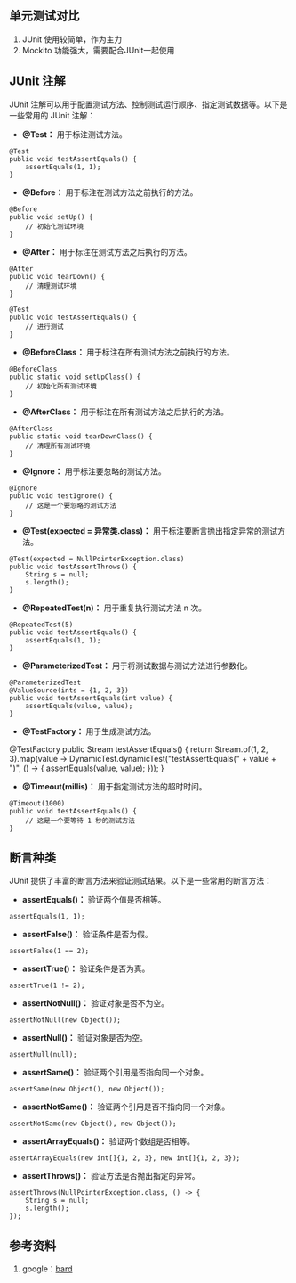 ## 单元测试对比
1. JUnit 使用较简单，作为主力
2. Mockito 功能强大，需要配合JUnit一起使用

## JUnit 注解
JUnit 注解可以用于配置测试方法、控制测试运行顺序、指定测试数据等。以下是一些常用的 JUnit 注解：

* **@Test：** 用于标注测试方法。

```
@Test
public void testAssertEquals() {
    assertEquals(1, 1);
}
```

* **@Before：** 用于标注在测试方法之前执行的方法。

```
@Before
public void setUp() {
    // 初始化测试环境
}
```

* **@After：** 用于标注在测试方法之后执行的方法。

```
@After
public void tearDown() {
    // 清理测试环境
}

@Test
public void testAssertEquals() {
    // 进行测试
}
```

* **@BeforeClass：** 用于标注在所有测试方法之前执行的方法。

```
@BeforeClass
public static void setUpClass() {
    // 初始化所有测试环境
}
```

* **@AfterClass：** 用于标注在所有测试方法之后执行的方法。

```
@AfterClass
public static void tearDownClass() {
    // 清理所有测试环境
}
```

* **@Ignore：** 用于标注要忽略的测试方法。

```
@Ignore
public void testIgnore() {
    // 这是一个要忽略的测试方法
}
```

* **@Test(expected = 异常类.class)：** 用于标注要断言抛出指定异常的测试方法。

```
@Test(expected = NullPointerException.class)
public void testAssertThrows() {
    String s = null;
    s.length();
}
```

* **@RepeatedTest(n)：** 用于重复执行测试方法 n 次。

```
@RepeatedTest(5)
public void testAssertEquals() {
    assertEquals(1, 1);
}
```

* **@ParameterizedTest：** 用于将测试数据与测试方法进行参数化。

```
@ParameterizedTest
@ValueSource(ints = {1, 2, 3})
public void testAssertEquals(int value) {
    assertEquals(value, value);
}
```

* **@TestFactory：** 用于生成测试方法。


@TestFactory
public Stream<DynamicTest> testAssertEquals() {
return Stream.of(1, 2, 3).map(value -> DynamicTest.dynamicTest("testAssertEquals(" + value + ")", () -> {
assertEquals(value, value);
}));
}


* **@Timeout(millis)：** 用于指定测试方法的超时时间。

```
@Timeout(1000)
public void testAssertEquals() {
    // 这是一个要等待 1 秒的测试方法
}
```

## 断言种类
JUnit 提供了丰富的断言方法来验证测试结果。以下是一些常用的断言方法：

* **assertEquals()：** 验证两个值是否相等。

```
assertEquals(1, 1);
```

* **assertFalse()：** 验证条件是否为假。

```
assertFalse(1 == 2);
```

* **assertTrue()：** 验证条件是否为真。

```
assertTrue(1 != 2);
```

* **assertNotNull()：** 验证对象是否不为空。

```
assertNotNull(new Object());
```

* **assertNull()：** 验证对象是否为空。

```
assertNull(null);
```

* **assertSame()：** 验证两个引用是否指向同一个对象。

```
assertSame(new Object(), new Object());
```

* **assertNotSame()：** 验证两个引用是否不指向同一个对象。

```
assertNotSame(new Object(), new Object());
```

* **assertArrayEquals()：** 验证两个数组是否相等。

```
assertArrayEquals(new int[]{1, 2, 3}, new int[]{1, 2, 3});
```

* **assertThrows()：** 验证方法是否抛出指定的异常。

```
assertThrows(NullPointerException.class, () -> {
    String s = null;
    s.length();
});
```


## 参考资料
1. google：[bard](https://bard.google.com/)